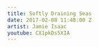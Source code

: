 ```yaml
---
title: Softly Draining Seas
date: 2017-02-08 11:48:00 Z
artist: Jamie Isaac
youtube: CX1pkDs5XIA
---
```


